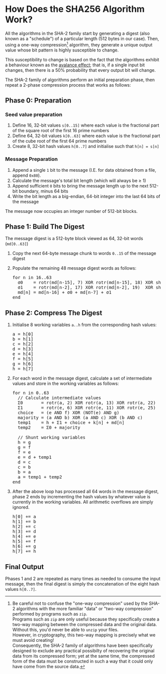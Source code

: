 # How Does the SHA256 Algorithm Work?

All the algorithms in the SHA-2 family start by generating a digest (also known as a "schedule") of a particular length (512 bytes in our case).
Then, using a one-way compression[^1] algorithm, they generate a unique output value whose bit pattern is highly susceptible to change.

This susceptibility to change is based on the fact that the algorithms exhibit a behaviour known as the [avalance effect](https://en.wikipedia.org/wiki/Avalanche_effect); that is, if a single input bit changes, then there is a 50% probability that every output bit will change.

The SHA-2 family of algorithms perform an initial preparation phase, then repeat a 2-phase compression process that works as follows:

## Phase 0: Preparation

### Seed value preparation

1. Define 16, 32-bit values `s[0..15]` where each value is the fractional part of the square root of the first 16 prime numbers
1. Define 64, 32-bit values `k[0..63]` where each value is the fractional part of the cube root of the first 64 prime numbers
1. Create 8, 32-bit hash values `h[0..7]` and initialise such that `h[n] = s[n]`

### Message Preparation

1. Append a single `1` bit to the message (I.E. for data obtained from a file, append `0x80`).
1. Calculate the message's total bit length (which will always be &ge; 1)
1. Append sufficient `0` bits to bring the message length up to the next 512-bit boundary, minus 64 bits
1. Write the bit length as a big-endian, 64-bit integer into the last 64 bits of the message

The message now occupies an integer number of 512-bit blocks.

## Phase 1: Build The Digest

The message digest is a 512-byte block viewed as 64, 32-bit words (`md[0..63]`)

1. Copy the next 64-byte message chunk to words `0..15` of the message digest
1. Populate the remaining 48 message digest words as follows:

   <pre>
   for n in 16..63
     &sigma;0    = rotr(md[n-15], 7) XOR rotr(md[n-15], 18) XOR shr(md[n-15], 3)
     &sigma;1    = rotr(md[n-2], 17) XOR rotr(md[n-2], 19)  XOR shr(md[n-2], 10)
     md[n] = md[n-16] + &sigma;0 + md[n-7] + &sigma;1
   end
   </pre>

## Phase 2: Compress The Digest

1. Initialise 8 working variables `a..h` from the corresponding hash values:

   <pre>
   a = h[0]
   b = h[1]
   c = h[2]
   d = h[3]
   e = h[4]
   f = h[5]
   g = h[6]
   h = h[7]
   </pre>

2. For each word in the message digest, calculate a set of intermediate values and store in the working variables as follows:

   <pre>
   for n in 0..63
     // Calculate intermediate values
     &Sigma;0       = rotr(a, 2) XOR rotr(a, 13) XOR rotr(a, 22)
     &Sigma;1       = rotr(e, 6) XOR rotr(e, 11) XOR rotr(e, 25)
     choice   = (e AND f) XOR (NOT(e) AND g)
     majority = (a AND b) XOR (a AND c) XOR (b AND c)
     temp1    = h + &Sigma;1 + choice + k[n] + md[n]
     temp2    = &Sigma;0 + majority

     // Shunt working variables
     h = g
     g = f
     f = e
     e = d + temp1
     d = c
     c = b
     b = a
     a = temp1 + temp2
   end
   </pre>

3. After the above loop has processed all 64 words in the message digest, phase 2 ends by incrementing the hash values by whatever value is currently in the working variables.
All arithmetic overflows are simply ignored.

   <pre>
   h[0] += a
   h[1] += b
   h[2] += c
   h[3] += d
   h[4] += e
   h[5] += f
   h[6] += g
   h[7] += h
   </pre>

## Final Output

Phases 1 and 2 are repeated as many times as needed to consume the input message, then the final digest is simply the concatenation of the eight hash values `h[0..7]`.


[^1]: Be careful not to confuse the "one-way compression" used by the SHA-2 algorithms with the more familiar "data" or "two-way compression" performed by programs such as `zip`.<br>Programs such as `zip` are only useful because they specifically create a two-way mapping between the compressed data and the original data.  Without this, you'd never be able to `unzip` your files.<br>However, in cryptography, this two-way mapping is precisely what we must avoid creating!<br>Consequently, the SHA-2 family of algorithms have been specifically designed to exclude any practical possibilty of recovering the original data from its compressed form; yet at the same time, the compressed form of the data must be constructed in such a way that it could only have come from the source data.
